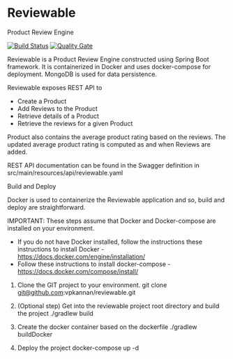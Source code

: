 # Reviewable
Product Review Engine

[![Build Status](http://ec2-34-215-128-136.us-west-2.compute.amazonaws.com:8080/buildStatus/icon?job=reviewable/master)](http://ec2-34-215-128-136.us-west-2.compute.amazonaws.com:8080/job/reviewable/job/master/)
[![Quality Gate](http://ec2-34-215-128-136.us-west-2.compute.amazonaws.com:9000/api/badges/gate?key=vpkannan:reviewable_master-PUFCJY6QXGJCRTEJ3GHVWJHRIFXVKX7SBBH6CBVXB2OZVN4TLSCQ)](http://ec2-34-215-128-136.us-west-2.compute.amazonaws.com:9000/dashboard?id=vpkannan%3Areviewable_master-PUFCJY6QXGJCRTEJ3GHVWJHRIFXVKX7SBBH6CBVXB2OZVN4TLSCQ)


Reviewable is a Product Review Engine constructed using Spring Boot framework. It is containerized in Docker and uses docker-compose for deployment. MongoDB is used for data persistence. 

Reviewable exposes REST API to 
 - Create a Product
 - Add Reviews to the Product
 - Retrieve details of a Product
 - Retrieve the reviews for a given Product
 
Product also contains the average product rating based on the reviews. The updated average product rating is computed as and when Reviews are added.

REST API documentation can be found in the Swagger definition in src/main/resources/api/reviewable.yaml

Build and Deploy

Docker is used to containerize the Reviewable application and so, build and deploy are straightforward. 

IMPORTANT: These steps assume that Docker and Docker-compose are installed on your environment. 
 - If you do not have Docker installed, follow the instructions these instructions to install Docker -https://docs.docker.com/engine/installation/
 - Follow these instructions to install docker-compose - https://docs.docker.com/compose/install/

1. Clone the GIT project to your environment.
    git clone git@github.com:vpkannan/reviewable.git

2. (Optional step) Get into the reviewable project root directory and build the project
    ./gradlew build
    
3. Create the docker container based on the dockerfile
    ./gradlew buildDocker
    
4. Deploy the project
    docker-compose up -d
    



